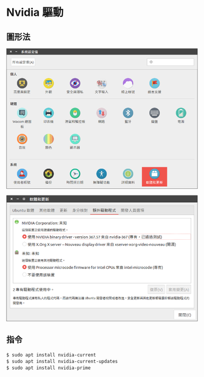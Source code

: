 # Nvidia 驅動

## 圖形法

![](images/nv01.png)

![](images/nv02.png)

## 指令

```bash
$ sudo apt install nvidia-current
$ sudo apt install nvidia-current-updates
$ sudo apt install nvidia-prime
```
